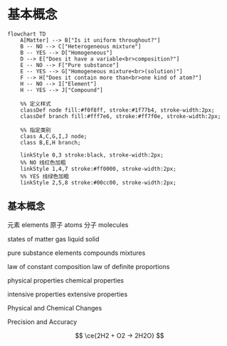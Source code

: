 # 基本概念


```mermaid
flowchart TD
    A[Matter] --> B["Is it uniform throughout?"]
    B -- NO --> C["Heterogeneous mixture"]
    B -- YES --> D["Homogeneous"]
    D --> E["Does it have a variable<br>composition?"]
    E -- NO --> F["Pure substance"]
    E -- YES --> G["Homogeneous mixture<br>(solution)"]
    F --> H["Does it contain more than<br>one kind of atom?"]
    H -- NO --> I["Element"]
    H -- YES --> J["Compound"]

    %% 定义样式
    classDef node fill:#f0f8ff, stroke:#1f77b4, stroke-width:2px;
    classDef branch fill:#fff7e6, stroke:#ff7f0e, stroke-width:2px;

    %% 指定类别
    class A,C,G,I,J node;
    class B,E,H branch;

    linkStyle 0,3 stroke:black, stroke-width:2px;
    %% NO 线红色加粗
    linkStyle 1,4,7 stroke:#ff0000, stroke-width:2px;
    %% YES 线绿色加粗
    linkStyle 2,5,8 stroke:#00cc00, stroke-width:2px;
```

## 基本概念

元素 elements
原子 atoms
分子 molecules

states of matter
gas
liquid
solid

pure substance
elements
compounds
mixtures

law of constant composition
law of definite proportions

physical properties
chemical properties

intensive properties
extensive properties

Physical and Chemical Changes

Precision and Accuracy

$$
\ce{2H2 + O2 -> 2H2O}
$$
